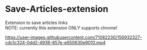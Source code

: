 # Save-Articles-extension
Extension to save articles links <br>
NOTE: currently this extension ONLY supports chrome! <br>



https://user-images.githubusercontent.com/71082230/156932327-cdc1c324-0dd2-4936-857e-e650630e9010.mp4

